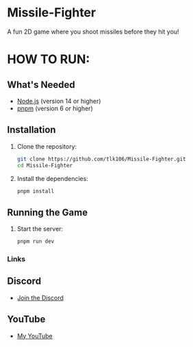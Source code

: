 # Missile-Fighter
A fun 2D game where you shoot missiles before they hit you!

# HOW TO RUN:

## What's Needed
- [Node.js](https://nodejs.org/) (version 14 or higher)
- [pnpm](https://pnpm.io/) (version 6 or higher)

## Installation
1. Clone the repository:
    ```sh
    git clone https://github.com/tlk106/Missile-Fighter.git
    cd Missile-Fighter
    ```

2. Install the dependencies:
    ```sh
    pnpm install
    ```

## Running the Game
1. Start the server:
    ```sh
    pnpm run dev
    ```

### Links

## Discord
- [Join the Discord](https://discord.gg/RksCGBnwyQ)

## YouTube
- [My YouTube](https://www.youtube.com/@T.L.K.1.0.6)
